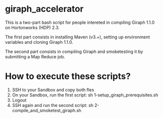 # giraph_accelerator

This is a two-part bash script for people intereted in compiling Giraph 1.1.0 on Hortonworks (HDP) 2.3. 

The first part consists in installing Maven (v3.+), setting up environment variables and cloning Giraph 1.1.0. 

The second part consists in compiling Giraph and smoketesting it by submitting a Map Reduce job. 

# How to execute these scripts? 

1. SSH to your Sandbox and copy both fles
2. On your Sandbox, run the first script: sh 1-setup_giraph_prerequisites.sh
3. Logout
4. SSH again and run the second script: sh 2-compile_and_smoketest_giraph.sh

